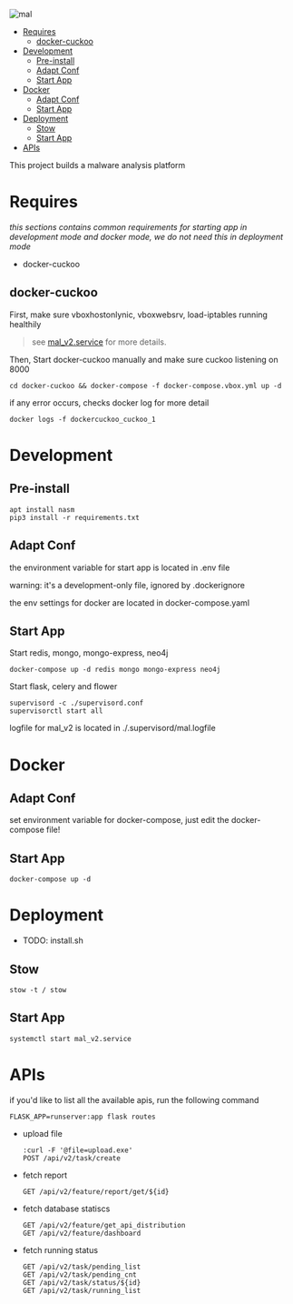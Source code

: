 ![mal](https://user-images.githubusercontent.com/61461791/156354487-44a5157e-38a1-49b1-be57-96a85d7e062f.png)


- [Requires](#requires)
  - [docker-cuckoo](#docker-cuckoo)
- [Development](#development)
  - [Pre-install](#pre-install)
  - [Adapt Conf](#adapt-conf)
  - [Start App](#start-app)
- [Docker](#docker)
  - [Adapt Conf](#adapt-conf-1)
  - [Start App](#start-app-1)
- [Deployment](#deployment)
  - [Stow](#stow)
  - [Start App](#start-app-2)
- [APIs](#apis)


This project builds a malware analysis platform

# Requires
*this sections contains common requirements for starting app in development mode and docker mode, we do not need this in deployment mode*

- docker-cuckoo

## docker-cuckoo

First, make sure vboxhostonlynic, vboxwebsrv, load-iptables running healthily
> see [mal_v2.service](stow/etc/systemd/system/mal_v2.service) for more details. 

Then, Start docker-cuckoo manually and make sure cuckoo listening on 8000

```shell
cd docker-cuckoo && docker-compose -f docker-compose.vbox.yml up -d 
```

if any error occurs, checks docker log for more detail

```shell
docker logs -f dockercuckoo_cuckoo_1
```

# Development 

## Pre-install

```shell
apt install nasm
pip3 install -r requirements.txt
```

## Adapt Conf 

the environment variable for start app is located in .env file

warning: it's a development-only file, ignored by .dockerignore

the env settings for docker are located in docker-compose.yaml

## Start App

Start redis, mongo, mongo-express, neo4j
```shell
docker-compose up -d redis mongo mongo-express neo4j
```

Start flask, celery and flower
```shell
supervisord -c ./supervisord.conf
supervisorctl start all    
```

logfile for mal_v2 is located in ./.supervisord/mal.logfile

# Docker

## Adapt Conf

set environment variable for docker-compose, just edit the docker-compose file!

## Start App
```shell
docker-compose up -d
```

# Deployment 

- TODO: install.sh

## Stow

```shell
stow -t / stow 
```

## Start App 

```shell
systemctl start mal_v2.service
```


# APIs

if you'd like to list all the available apis, run the following command

```
FLASK_APP=runserver:app flask routes
```

- upload file
    ```
    :curl -F '@file=upload.exe' 
    POST /api/v2/task/create     
    ```

- fetch report
    ```
    GET /api/v2/feature/report/get/${id}
    ```

- fetch database statiscs
    ```
    GET /api/v2/feature/get_api_distribution
    GET /api/v2/feature/dashboard
    ```

- fetch running status

    ```
    GET /api/v2/task/pending_list
    GET /api/v2/task/pending_cnt
    GET /api/v2/task/status/${id}
    GET /api/v2/task/running_list
    ```
